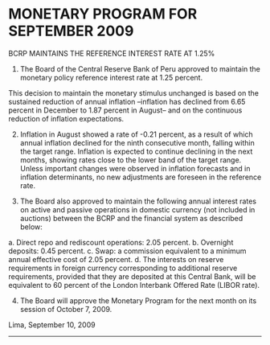 # MONETARY PROGRAM FOR SEPTEMBER 2009
 BCRP MAINTAINS THE REFERENCE INTEREST RATE AT 1.25%

1. The Board of the Central Reserve Bank of Peru approved to maintain the monetary
policy reference interest rate at 1.25 percent.

This decision to maintain the monetary stimulus unchanged is based on the sustained
reduction of annual inflation –inflation has declined from 6.65 percent in December to
1.87 percent in August– and on the continuous reduction of inflation expectations.

2. Inflation in August showed a rate of -0.21 percent, as a result of which annual inflation
declined for the ninth consecutive month, falling within the target range. Inflation is
expected to continue declining in the next months, showing rates close to the lower band
of the target range. Unless important changes were observed in inflation forecasts and in
inflation determinants, no new adjustments are foreseen in the reference rate.

3. The Board also approved to maintain the following annual interest rates on active and
passive operations in domestic currency (not included in auctions) between the BCRP
and the financial system as described below:

a. Direct repo and rediscount operations: 2.05 percent.
b. Overnight deposits: 0.45 percent.
c. Swap: a commission equivalent to a minimum annual effective cost of 2.05
percent.
d. The interests on reserve requirements in foreign currency corresponding to
additional reserve requirements, provided that they are deposited at this Central
Bank, will be equivalent to 60 percent of the London Interbank Offered Rate
(LIBOR rate).

4. The Board will approve the Monetary Program for the next month on its session of
October 7, 2009.

Lima, September 10, 2009


-----

